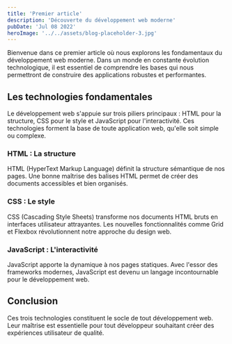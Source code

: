 ```yaml
---
title: 'Premier article'
description: 'Découverte du développement web moderne'
pubDate: 'Jul 08 2022'
heroImage: '../../assets/blog-placeholder-3.jpg'
---
```


Bienvenue dans ce premier article où nous explorons les fondamentaux du développement web moderne. Dans un monde en constante évolution technologique, il est essentiel de comprendre les bases qui nous permettront de construire des applications robustes et performantes.

## Les technologies fondamentales

Le développement web s'appuie sur trois piliers principaux : HTML pour la structure, CSS pour le style et JavaScript pour l'interactivité. Ces technologies forment la base de toute application web, qu'elle soit simple ou complexe.

### HTML : La structure

HTML (HyperText Markup Language) définit la structure sémantique de nos pages. Une bonne maîtrise des balises HTML permet de créer des documents accessibles et bien organisés.

### CSS : Le style

CSS (Cascading Style Sheets) transforme nos documents HTML bruts en interfaces utilisateur attrayantes. Les nouvelles fonctionnalités comme Grid et Flexbox révolutionnent notre approche du design web.

### JavaScript : L'interactivité

JavaScript apporte la dynamique à nos pages statiques. Avec l'essor des frameworks modernes, JavaScript est devenu un langage incontournable pour le développement web.

## Conclusion

Ces trois technologies constituent le socle de tout développement web. Leur maîtrise est essentielle pour tout développeur souhaitant créer des expériences utilisateur de qualité.
